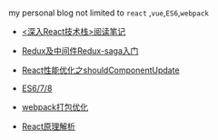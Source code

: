 ### 
my personal blog not limited to ```react``` ,```vue```,```ES6```,```webpack```
+ [<深入React技术栈>阅读笔记 ](https://github.com/du1wu2lzlz/my_blog/issues/6)
+ [Redux及中间件Redux-saga入门](https://github.com/du1wu2lzlz/my_blog/issues/8)
+ [React性能优化之shouldComponentUpdate](https://github.com/du1wu2lzlz/my_blog/issues/4)
+ [ES6/7/8](https://github.com/du1wu2lzlz/my_blog/issues/7)
+ [webpack打包优化]()

+ [React原理解析](https://github.com/purplebamboo/blog/issues/2)
